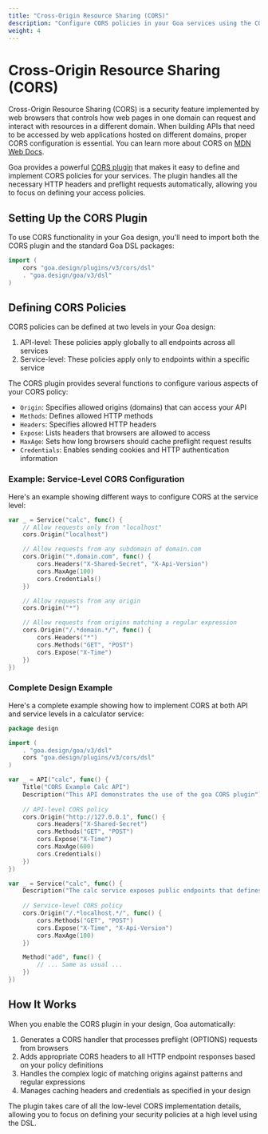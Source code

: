 ```yaml
---
title: "Cross-Origin Resource Sharing (CORS)"
description: "Configure CORS policies in your Goa services using the CORS plugin"
weight: 4
---
```


# Cross-Origin Resource Sharing (CORS)

Cross-Origin Resource Sharing (CORS) is a security feature implemented by web
browsers that controls how web pages in one domain can request and interact with
resources in a different domain. When building APIs that need to be accessed by
web applications hosted on different domains, proper CORS configuration is
essential. You can learn more about CORS on
[MDN Web Docs](https://developer.mozilla.org/en-US/docs/Web/HTTP/CORS).

Goa provides a powerful
[CORS plugin](https://github.com/goadesign/plugins/tree/v3/cors) that makes it
easy to define and implement CORS policies for your services. The plugin handles
all the necessary HTTP headers and preflight requests automatically, allowing
you to focus on defining your access policies.

## Setting Up the CORS Plugin

To use CORS functionality in your Goa design, you'll need to import both the
CORS plugin and the standard Goa DSL packages:

```go
import (
    cors "goa.design/plugins/v3/cors/dsl"
    . "goa.design/goa/v3/dsl"
)
```

## Defining CORS Policies

CORS policies can be defined at two levels in your Goa design:

1. API-level: These policies apply globally to all endpoints across all services
2. Service-level: These policies apply only to endpoints within a specific service

The CORS plugin provides several functions to configure various aspects of your CORS policy:

- `Origin`: Specifies allowed origins (domains) that can access your API
- `Methods`: Defines allowed HTTP methods
- `Headers`: Specifies allowed HTTP headers
- `Expose`: Lists headers that browsers are allowed to access
- `MaxAge`: Sets how long browsers should cache preflight request results
- `Credentials`: Enables sending cookies and HTTP authentication information

### Example: Service-Level CORS Configuration

Here's an example showing different ways to configure CORS at the service level:

```go
var _ = Service("calc", func() {
    // Allow requests only from "localhost"
    cors.Origin("localhost")

    // Allow requests from any subdomain of domain.com
    cors.Origin("*.domain.com", func() {
        cors.Headers("X-Shared-Secret", "X-Api-Version")
        cors.MaxAge(100)
        cors.Credentials()
    })

    // Allow requests from any origin
    cors.Origin("*")

    // Allow requests from origins matching a regular expression
    cors.Origin("/.*domain.*/", func() {
        cors.Headers("*")
        cors.Methods("GET", "POST")
        cors.Expose("X-Time")
    })
})
```

### Complete Design Example

Here's a complete example showing how to implement CORS at both API and service
levels in a calculator service:

```go
package design

import (
    . "goa.design/goa/v3/dsl"
    cors "goa.design/plugins/v3/cors/dsl"
)

var _ = API("calc", func() {
    Title("CORS Example Calc API")
    Description("This API demonstrates the use of the goa CORS plugin")
    
    // API-level CORS policy
    cors.Origin("http://127.0.0.1", func() {
        cors.Headers("X-Shared-Secret")
        cors.Methods("GET", "POST")
        cors.Expose("X-Time")
        cors.MaxAge(600)
        cors.Credentials()
    })
})

var _ = Service("calc", func() {
    Description("The calc service exposes public endpoints that defines CORS policy.")
    
    // Service-level CORS policy
    cors.Origin("/.*localhost.*/", func() {
        cors.Methods("GET", "POST")
        cors.Expose("X-Time", "X-Api-Version")
        cors.MaxAge(100)
    })

    Method("add", func() {
        // ... Same as usual ...
    })
})
```

## How It Works

When you enable the CORS plugin in your design, Goa automatically:

1. Generates a CORS handler that processes preflight (OPTIONS) requests from
   browsers
2. Adds appropriate CORS headers to all HTTP endpoint responses based on your
   policy definitions
3. Handles the complex logic of matching origins against patterns and regular
   expressions
4. Manages caching headers and credentials as specified in your design

The plugin takes care of all the low-level CORS implementation details, allowing
you to focus on defining your security policies at a high level using the DSL.
